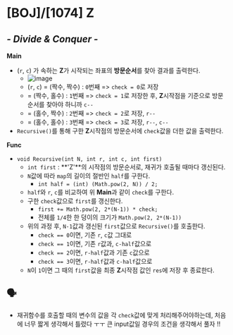 # [BOJ]/[1074] Z

## *- Divide & Conquer -*

**Main**

* (`r`, `c`) 가 속하는 **Z**가 시작되는 좌표의 **방문순서**를 찾아 결과를 출력한다.
  * ![image](https://user-images.githubusercontent.com/33208360/107879313-7bfe5e00-6f1b-11eb-940f-164c0773c9d9.png)
  * (`r`, `c`) = (짝수, 짝수) : `0`번째 => `check = 0`로 저장
  * = (짝수, 홀수) : `1`번째 => `check = 1`로 저장한 후, **Z**시작점을 기준으로 방문순서를 찾아야 하니까 `c--`
  * = (홀수, 짝수) : `2`번째 => `check = 2`로 저장, `r--`
  * = (홀수, 홀수) : `3`번째 => `check = 3`로 저장, `r--`, `c--`
* `Recursive()`를 통해 구한 **Z**시작점의 방문순서에 `check`값을 더한 값을 출력한다.

**Func**

* `void Recursive(int N, int r, int c, int first)`
  * `int first` : **'Z'**의 시작점의 방문순서로, 재귀가 호출될 때마다 갱신된다.
  * `N`값에 따라 `map`의 길이의 절반인 `half`를 구한다.
    * `int half = (int) (Math.pow(2, N)) / 2;`
  * `half`와 `r`, `c`를 비교하여 위 **Main**과 같이 `check`를 구한다.
  * 구한 `check`값으로 `first`를 갱신한다.
    * `first += Math.pow(2, 2*(N-1)) * check;`
    * 전체를 `1/4`한 한 덩이의 크기가 `Math.pow(2, 2*(N-1))`
  * 위의 과정 후, `N-1`값과 갱신된 `first`값으로 `Recursive()`를 호출한다.
    * `check == 0`이면, 기존 `r`, `c`값 그대로
    * `check == 1`이면, 기존 `r`값과, `c-half`값으로
    * `check == 2`이면, `r-half`값과 기존 `c`값으로
    * `check == 3`이면, `r-half`값과 `c-half`값으로
  * `N`이 `1`이면 그 때의 `first`값을 최종 **Z**시작점 값인 `res`에 저장 후 종료한다.

## :speaking_head:

* 재귀함수를 호출할 때의 변수의 값을 각 `check`값에 맞게 처리해주어야하는데, 처음에 너무 짧게 생각해서 틀렸다 ㅜㅜ 큰 input값일 경우의 조건을 생각해서 풀자 !!
